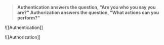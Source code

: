 > **Authentication answers the question, "Are you who you say you are?" Authorization answers the question, "What actions can you perform?"**

![[Authentication]]

![[Authorization]]
